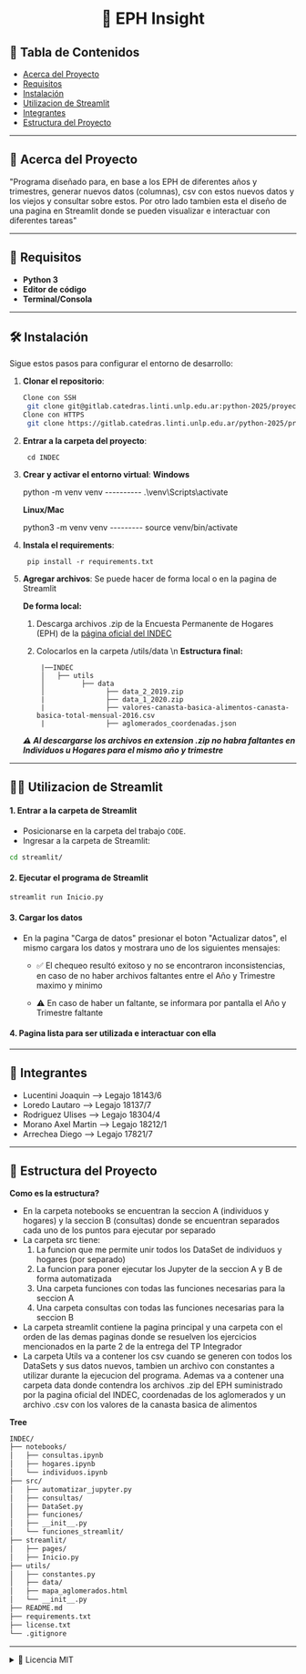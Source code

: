 <!-- Título centrado -->
<h1 align="center">📁 EPH Insight</h1>

<!-- Tabla de contenidos -->
## 📑 Tabla de Contenidos
- [Acerca del Proyecto](#-acerca-del-proyecto)
- [Requisitos](#-requisitos)
- [Instalación](#-instalación)
- [Utilizacion de Streamlit](#-utilizacion-de-streamlit)
- [Integrantes](#-integrantes)
- [Estructura del Proyecto](#-estructura-del-proyecto)

--------------------------------------------------------------------
## 🌟 Acerca del Proyecto
"Programa diseñado para, en base a los EPH de diferentes años y trimestres, generar nuevos datos (columnas), csv con estos nuevos datos y los viejos y consultar sobre estos. Por otro lado tambien esta el diseño de una pagina en Streamlit donde se pueden visualizar e interactuar con diferentes tareas"

--------------------------------------------------------------------
## 🌳 Requisitos

- **Python 3**
- **Editor de código**
- **Terminal/Consola**

--------------------------------------------------------------------
## 🛠️ Instalación

Sigue estos pasos para configurar el entorno de desarrollo:

1. **Clonar el repositorio**:
   ```bash
   Clone con SSH
    git clone git@gitlab.catedras.linti.unlp.edu.ar:python-2025/proyectos/grupo26/code.git
   Clone con HTTPS
    git clone https://gitlab.catedras.linti.unlp.edu.ar/python-2025/proyectos/grupo26/code.git

2. **Entrar a la carpeta del proyecto**:

        cd INDEC

3. **Crear y activar el entorno virtual**:
    **Windows**

    python -m venv venv  ----------  .\venv\Scripts\activate

    **Linux/Mac**

    python3 -m venv venv  ---------  source venv/bin/activate

4. **Instala el requirements**:

        pip install -r requirements.txt

4. **Agregar archivos**: Se puede hacer de forma local o en la pagina de Streamlit

    **De forma local:**
    1. Descarga archivos .zip de la Encuesta Permanente de Hogares (EPH) de la [página oficial del INDEC](https://www.indec.gob.ar/indec/web/Institucional-Indec-BasesDeDatos)
    2. Colocarlos en la carpeta /utils/data \n
        **Estructura final:**

            |──INDEC
            │   ├── utils                           
            │         ├── data                 
            │               ├── data_2_2019.zip
            |               ├── data_1_2020.zip
            |               ├── valores-canasta-basica-alimentos-canasta-basica-total-mensual-2016.csv
            |               ├── aglomerados_coordenadas.json

    ***⚠️ Al descargarse los archivos en extension .zip no habra faltantes en Individuos u Hogares para el mismo año y trimestre***
--------------------------------------------------------------------
## 👨‍💻 Utilizacion de Streamlit

#### 1. **Entrar a la carpeta de Streamlit**

- Posicionarse en la carpeta del trabajo `CODE`.
- Ingresar a la carpeta de Streamlit:

```bash
cd streamlit/
```

#### 2. **Ejecutar el programa de Streamlit**

```bash
streamlit run Inicio.py
```

#### 3. **Cargar los datos**
- En la pagina "Carga de datos" presionar el boton "Actualizar datos", el mismo cargara los datos y mostrara uno de los siguientes mensajes:

    - ✅ El chequeo resultó exitoso y no se encontraron inconsistencias, en caso de no haber archivos faltantes entre el Año y Trimestre maximo y minimo

    - ⚠️ En caso de haber un faltante, se informara por pantalla el Año y Trimestre faltante

#### 4. **Pagina lista para ser utilizada e interactuar con ella**

--------------------------------------------------------------------
## 👥 Integrantes

- Lucentini Joaquin --> Legajo 18143/6
- Loredo Lautaro --> Legajo 18137/7
- Rodriguez Ulises --> Legajo 18304/4
- Morano Axel Martin --> Legajo 18212/1
- Arrechea Diego --> Legajo 17821/7

--------------------------------------------------------------------
## 🌳 Estructura del Proyecto

**Como es la estructura?**
- En la carpeta notebooks se encuentran la seccion A (individuos y hogares) y la seccion B (consultas) donde se encuentran separados cada uno de los puntos para ejecutar por separado
- La carpeta src tiene: 
    1. La funcion que me permite unir todos los DataSet de individuos y hogares (por separado)
    2. La funcion para poner ejecutar los Jupyter de la seccion A y B de forma automatizada
    3. Una carpeta funciones con todas las funciones necesarias para la seccion A
    4. Una carpeta consultas con todas las funciones necesarias para la seccion B
- La carpeta streamlit contiene la pagina principal y una carpeta con el orden de las demas paginas donde se resuelven los ejercicios mencionados en la parte 2 de la entrega del TP Integrador
- La carpeta Utils va a contener los csv cuando se generen con todos los DataSets y sus datos nuevos, tambien un archivo con constantes a utilizar durante la ejecucion del programa. Ademas va a contener una carpeta data donde contendra los archivos .zip del EPH suministrado por la pagina oficial del INDEC, coordenadas de los aglomerados y un archivo .csv con los valores de la canasta basica de alimentos

**Tree**

```bash
INDEC/
├── notebooks/
│   ├── consultas.ipynb
│   ├── hogares.ipynb
│   └── individuos.ipynb
├── src/
│   ├── automatizar_jupyter.py
│   ├── consultas/          
│   ├── DataSet.py
│   ├── funciones/          
│   ├── __init__.py
│   └── funciones_streamlit/ 
├── streamlit/          
│   ├── pages/
│   ├── Inicio.py
├── utils/
│   ├── constantes.py
│   ├── data/    
│   ├── mapa_aglomerados.html  
│   └── __init__.py
├── README.md
├── requirements.txt
├── license.txt
└── .gitignore
```

--------------------------------------------------------------------
<details>
<summary>📝 Licencia MIT</summary>

Copyright (c) 2025 [Grupo 26]  

Por la presente se concede permiso, de forma gratuita, a cualquier persona que obtenga una copia de este software y de los archivos de documentación asociados, para utilizar el Software sin restricciones, incluyendo, sin limitación, los derechos a usar, copiar, modificar, fusionar, publicar, distribuir, sublicenciar y/o vender copias del Software, y a permitir a las personas a quienes se les proporcione el Software hacerlo, sujeto a las siguientes condiciones:

El aviso de copyright anterior y este aviso de permiso deberán incluirse en todas las copias o partes sustanciales del Software.

EL SOFTWARE SE PROPORCIONA "TAL CUAL", SIN GARANTÍA DE NINGÚN TIPO, EXPRESA O IMPLÍCITA, INCLUYENDO PERO NO LIMITÁNDOSE A LAS GARANTÍAS DE COMERCIALIZACIÓN, IDONEIDAD PARA UN PROPÓSITO PARTICULAR Y NO INFRACCIÓN. EN NINGÚN CASO LOS AUTORES O LOS TITULARES DEL COPYRIGHT SERÁN RESPONSABLES DE NINGUNA RECLAMACIÓN, DAÑO O OTRA RESPONSABILIDAD, YA SEA EN UNA ACCIÓN CONTRACTUAL, AGRAVIO O DE OTRO TIPO, QUE SURJA DE O EN CONEXIÓN CON EL SOFTWARE O EL USO U OTROS TRATOS EN EL SOFTWARE.

</details>
